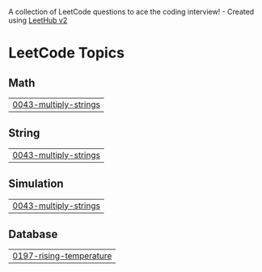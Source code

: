 A collection of LeetCode questions to ace the coding interview! - Created using [LeetHub v2](https://github.com/arunbhardwaj/LeetHub-2.0)
<!---LeetCode Topics Start-->
# LeetCode Topics
## Math
|  |
| ------- |
| [0043-multiply-strings](https://github.com/Haseetha-03/Leetcode/tree/master/0043-multiply-strings) |
## String
|  |
| ------- |
| [0043-multiply-strings](https://github.com/Haseetha-03/Leetcode/tree/master/0043-multiply-strings) |
## Simulation
|  |
| ------- |
| [0043-multiply-strings](https://github.com/Haseetha-03/Leetcode/tree/master/0043-multiply-strings) |
## Database
|  |
| ------- |
| [0197-rising-temperature](https://github.com/Haseetha-03/Leetcode/tree/master/0197-rising-temperature) |
<!---LeetCode Topics End-->